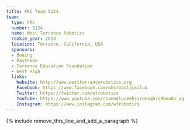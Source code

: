 ```yaml
---
title: FRC Team 5124
team:
  type: FRC
  number: 5124
  name: West Torrance Robotics
  rookie_year: 2014
  location: Torrance, California, USA
  sponsors:
  - Boeing
  - Raytheon
  - Torrance Education Foundation
  - West High
  links:
    Website: http://www.westtorrancerobotics.org
    Facebook: https://www.facebook.com/whsroboticsclub
    Twitter: https://twitter.com/wtrobotics
    YouTube: https://www.youtube.com/channeluceehjvrdesqh7o9beo0z_xq
    Instagram: https://www.instagram.com/wtrobotics
---
```


{% include remove_this_line_and_add_a_paragraph %}
